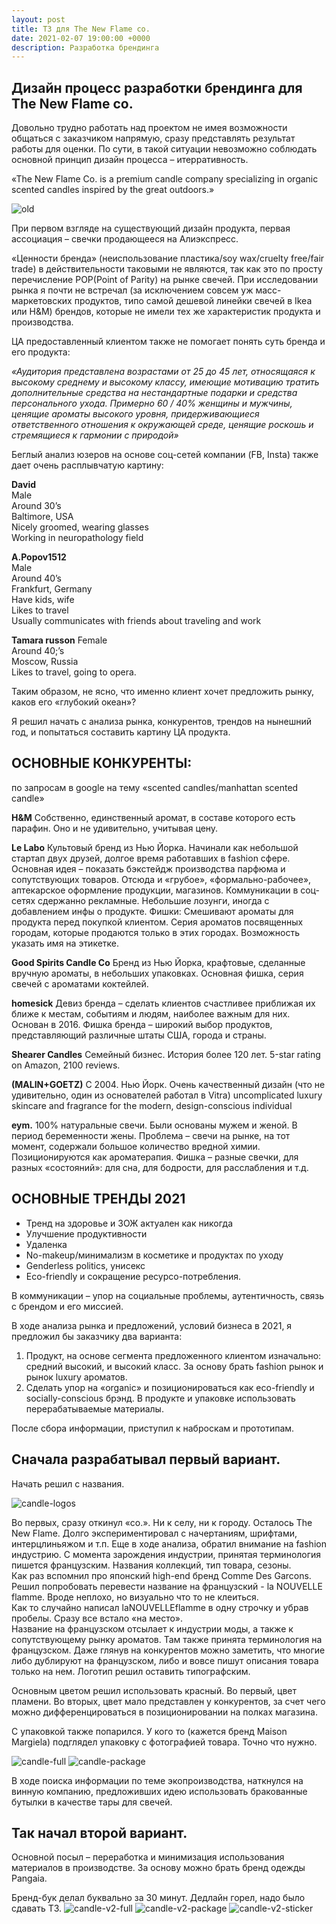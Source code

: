 ```yaml
---
layout: post
title: ТЗ для The New Flame co.
date: 2021-02-07 19:00:00 +0000
description: Разработка брендинга
---
```


## <span class="mark">Дизайн процесс разработки брендинга для The New Flame co. </span>

Довольно трудно работать над проектом не имея возможности общаться с заказчиком напрямую, сразу представлять результат работы для оценки. По сути, в такой ситуации невозможно соблюдать основной принцип дизайн процесса – итерративность. 

«The New Flame Co. is a premium candle company specializing in organic scented candles inspired by the great outdoors.»

![old](https://www.dropbox.com/s/b1uy9ck3jb4qjwf/old-design.png?raw=1)

При первом взгляде на существующий дизайн продукта, первая ассоциация – свечки продающееся на Алиэкспресс. 

«Ценности бренда» (неиспользование пластика/soy wax/cruelty free/fair trade) в действительности таковыми не являются, так как это по просту перечисление POP(Point of Parity) на рынке свечей. 
При исследовании рынка я почти не встречал (за исключением совсем уж масс-маркетовских продуктов, типо самой дешевой линейки свечей в Ikea или H&M) брендов, которые не имели тех же характеристик продукта и производства.

ЦА предоставленный клиентом также не помогает понять суть бренда и его продукта:

*«Аудитория представлена возрастами от 25 до 45 лет, относящаяся к высокому среднему и высокому классу, имеющие мотивацию тратить дополнительные средства на нестандартные подарки и средства персонального ухода. 
Примерно 60 / 40% женщины и мужчины, ценящие ароматы высокого уровня, придерживающиеся ответственного отношения к окружающей среде, ценящие роскошь и стремящиеся к гармонии с природой»*

Беглый анализ юзеров на основе соц-сетей компании (FB, Insta) также дает очень расплывчатую картину:

**David**  
Male  
Around 30’s  
Baltimore, USA  
Nicely groomed, wearing glasses  
Working in neuropathology field  

**A.Popov1512**  
Male  
Around 40’s  
Frankfurt, Germany  
Have kids, wife  
Likes to travel  
Usually communicates with friends about traveling and work  

**Tamara russon**
Female  
Around 40;’s  
Moscow, Russia  
Likes to travel, going to opera.  

Таким образом, не ясно, что именно клиент хочет предложить рынку, каков его «глубокий океан»?

Я решил начать с анализа рынка, конкурентов, трендов на нынешний год, и попытаться составить картину ЦА продукта.

## ОСНОВНЫЕ КОНКУРЕНТЫ:
по запросам в google на тему «scented candles/manhattan  scented candle»

**H&M**
Собственно, единственный аромат, в составе которого есть парафин. Оно и не удивительно, учитывая цену.

**Le Labo**
Культовый бренд из Нью Йорка. Начинали как небольшой стартап двух друзей, долгое время работавших в fashion сфере. Основная идея – показать бэкстейдж производства парфюма и сопутствующих товаров. 
Отсюда и «грубое», «формально-рабочее», аптекарское оформление продукции, магазинов. 
Коммуникации в соц-сетях сдержанно рекламные. Небольшие лозунги, иногда с добавлением инфы о продукте.
Фишки: Смешивают ароматы для продукта перед покупкой клиентом. Серия ароматов посвященных городам, которые продаются только в этих городах. Возможность указать имя на этикетке.

**Good Spirits Candle Co**
Бренд из Нью Йорка, крафтовые, сделанные вручную ароматы, в небольших упаковках. Основная фишка,  серия свечей с ароматами коктейлей.

**homesick**
Девиз бренда – сделать клиентов счастливее приближая их ближе к местам, событиям и людям, наиболее важным для них. Основан в 2016.
Фишка бренда – широкий выбор продуктов, представляющий различные штаты США, города и страны.

**Shearer Candles**
Семейный бизнес. История более 120 лет. 
5-star rating on Amazon, 2100 reviews.

**(MALIN+GOETZ)**
C 2004. Нью Йорк. Очень качественный дизайн (что не удивительно, один из основателей работал в Vitra)
uncomplicated luxury skincare and fragrance for the modern, design-conscious individual

**eym.**
100% натуральные свечи. Были основаны мужем и женой. В период беременности жены. Проблема – свечи на рынке, на тот момент, содержали большое количество вредной химии. Позиционируются как ароматерапия. Фишка – разные свечки, для разных «состояний»: для сна, для бодрости, для расслабления и т.д.


## ОСНОВНЫЕ ТРЕНДЫ 2021

* Тренд на здоровье и ЗОЖ актуален как никогда  
* Улучшение продуктивности  
* Удаленка  
* No-makeup/минимализм в косметике и продуктах по уходу  
* Genderless politics, унисекс  
* Eco-friendly и сокращение ресурсо-потребления.   

В коммуникации – упор на социальные проблемы, аутентичность, связь с брендом и его миссией.

В ходе анализа рынка и предложений, условий бизнеса в 2021, я предложил бы заказчику два варианта: 

1. Продукт, на основе сегмента предложенного клиентом изначально: средний высокий, и высокий класс. За основу брать fashion рынок и рынок luxury ароматов. 
2. Сделать упор на «organic» и позиционироваться как eco-friendly и socially-conscious брэнд. В продукте и упаковке использовать перерабатываемые материалы. 

После сбора информации, приступил к наброскам и прототипам. 

Сначала разрабатывал первый вариант.
--

Начать решил с названия.   

![candle-logos](https://www.dropbox.com/s/jfi2sbn1yofr5t4/logos.jpg?raw=1)

Во первых, сразу откинул «co.». Ни к селу, ни к городу. Осталось The New Flame. 
Долго экспериментировал с начертаниям, шрифтами, интерцлиньяжом и т.п. Еще в ходе анализа, обратил внимание на fashion индустрию. С момента зарождения индустрии, принятая терминология пишется французским. Названия коллекций, тип товара, сезоны.   
Как раз вспомнил про японский high-end бренд Comme Des Garcons. Решил попробовать перевести название на французский - la  NOUVELLE  flamme. Вроде неплохо, но визуально что то не клеиться.   
Как то случайно написал laNOUVELLEflamme в одну строчку и убрав пробелы. Сразу все встало «на место».   
Название на французском отсылает к индустрии моды, а также к сопутствующему рынку ароматов. Там также принята терминология на французском. Даже глянув на конкурентов можно заметить, что многие либо дублируют на французском, либо и вовсе пишут описания товара только на нем. Логотип решил оставить типографским.   

Основным цветом решил использовать красный. Во первый, цвет пламени. Во вторых, цвет мало представлен у конкурентов, за счет чего можно дифференцироваться в позиционировании на полках магазина. 

С упаковкой также попарился. У кого то (кажется бренд Maison Margiela) подглядел упаковку с фотографией товара. Точно что нужно. 

![candle-full](https://www.dropbox.com/s/dhdp36soxsa1yoy/Full%20mockup.jpg?raw=1)
![candle-package](https://www.dropbox.com/s/fgyi6p9cfxdcaa8/Unfolded%20box%20mockup.jpg?raw=1)

В ходе поиска информации по теме экопроизводства, наткнулся на винную компанию, предложивших идею использовать бракованные бутылки в качестве тары для свечей. 

Так начал второй вариант.
-- 

Основной посыл – переработка и минимизация использования материалов в производстве.
За основу можно брать бренд одежды Pangaia.

Бренд-бук делал буквально за 30 минут. Дедлайн горел, надо было сдавать ТЗ.
![candle-v2-full](https://www.dropbox.com/s/7lyxto7z5ta32s5/Full%20mockup-v2.jpg?raw=1)
![candle-v2-package](https://www.dropbox.com/s/4sfn7sjrlwufew5/Unfolded%20package%20mockup-v2.jpg?raw=1)
![candle-v2-sticker](https://www.dropbox.com/s/rj4r6uqqyio507q/package-sticker-v2.jpg?raw=1)

